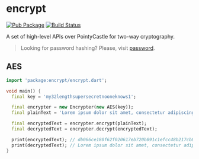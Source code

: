 # encrypt

[![Pub Package](https://img.shields.io/pub/v/encrypt.svg)](https://pub.dartlang.org/packages/encrypt)
[![Build Status](https://travis-ci.org/leocavalcante/encrypt.svg?branch=master)](https://travis-ci.org/leocavalcante/encrypt)

A set of high-level APIs over PointyCastle for two-way cryptography.

> Looking for password hashing? Please, visit [password](https://github.com/leocavalcante/password-dart).

## AES
```dart
import 'package:encrypt/encrypt.dart';

void main() {
  final key = 'my32lengthsupersecretnooneknows1';

  final encrypter = new Encrypter(new AES(key));
  final plainText = 'Lorem ipsum dolor sit amet, consectetur adipiscing elit ........';

  final encryptedText = encrypter.encrypt(plainText);
  final decryptedText = encrypter.decrypt(encryptedText);

  print(encryptedText); // db066ce180f62f020617eb720b891c1efcc48b217cb83272812a8efe3b30e7eae4373ddcede4ea77bdae77d126d95457b3759b1983bf4cb4a6a5b051a5690bdf
  print(decryptedText); // Lorem ipsum dolor sit amet, consectetur adipiscing elit ........
}
```
